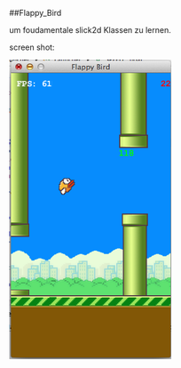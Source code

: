 ##Flappy_Bird

um foudamentale slick2d Klassen zu lernen.

screen shot:

![](https://github.com/smithdodo/Flappy_Bird/blob/master/assets/screen-shot.png)
